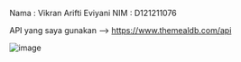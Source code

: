 Nama : Vikran Arifti Eviyani
NIM : D121211076

API yang saya gunakan --> https://www.themealdb.com/api

![image](https://github.com/Vikranariftieviyani/Final-PemMobile/assets/143053840/a812168c-a575-4679-a049-bbf3cde535a7)
